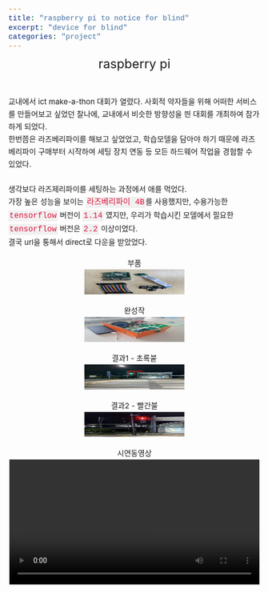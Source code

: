 ```yaml
---
title: "raspberry pi to notice for blind"
excerpt: "device for blind"
categories: "project"
---
```


<style>
code {
  font-family: Consolas,"courier new";
  color: crimson;
  background-color: #f1f1f1;
  padding: 2px;
  font-size: 105%;
}
</style>

<div style = "font-size: 25px; line-height: 25px;">
<center>raspberry pi</center><br><br>
</div>


<div style = "font-size: 15px; line-height: 25px;">
교내에서 ict make-a-thon 대회가 열렸다. 사회적 약자들을 위해 어떠한 서비스를 만들어보고 싶었던 찰나에, 교내에서 비슷한 방향성을 띈 대회를 개최하여 참가하게 되었다. <br>
한번쯤은 라즈베리파이를 해보고 싶었었고, 학습모델을 담아야 하기 때문에 라즈베리파이 구매부터 시작하여 세팅 장치 연동 등 모든 하드웨어 작업을 경험할 수 있었다. <br><br>
생각보다 라즈제리파이를 세팅하는 과정에서 애를 먹었다. <br>
가장 높은 성능을 보이는 <code>라즈베리파이 4B</code>를 사용했지만, 수용가능한 <code>tensorflow</code> 버전이 <code>1.14</code> 였지만, 우리가 학습시킨 모델에서 필요한 <code>tensorflow</code> 버전은 <code>2.2</code> 이상이었다. <br>
결국 url을 통해서 direct로 다운을 받았었다. <br> 
</div>

<br>
<div style = "font-size: 15px; line-height: 25px;">
<center>부품</center>
</div>
<center><img src = "\assets\images\장치.JPG"  border=0 width = "200" height = "50"></center><br>

<div style = "font-size: 15px; line-height: 25px;">
<center>완성작</center>
</div>
<center><img src = "\assets\images\device.JPG"  border=0 width = "200" height = "50"></center><br>

<div style = "font-size: 15px; line-height: 25px;">
<center>결과1 - 초록붙</center>
</div>
<center><img src = "\assets\images\bluelight.png"  border=0 width = "200" height = "50"></center><br>

<div style = "font-size: 15px; line-height: 25px;">
<center>결과2 - 빨간불</center>
</div>
<center><img src = "\assets\images\redlight.png"  border=0 width = "200" height = "50"></center><br>

<div style = "font-size: 15px; line-height: 25px;">
<center>시연동영상</center>
</div>
<center>
<video src = "\assets\images\final_makertone.mp4" type = "video/mp4" width = "500" controls></video>
</center>

